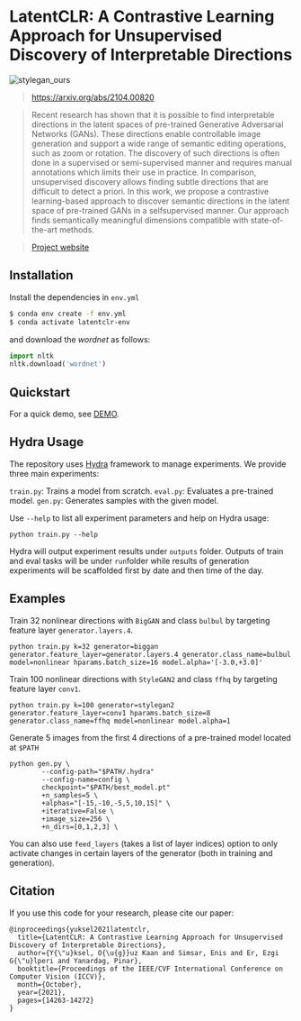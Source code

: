 #  LatentCLR: A Contrastive Learning Approach for Unsupervised Discovery of Interpretable Directions 

![stylegan_ours](https://user-images.githubusercontent.com/63148269/159662813-aebb649a-4da3-434e-8157-51cb14d40861.png)

> https://arxiv.org/abs/2104.00820

> Recent research has shown that it is possible to find interpretable directions in the latent spaces of pre-trained Generative  Adversarial Networks (GANs). These directions enable controllable image generation and support a wide range of semantic editing operations, such as zoom or rotation. The discovery of such directions is often done in a supervised or semi-supervised manner and requires manual annotations which limits their use in practice. In comparison, unsupervised discovery allows finding subtle directions that are difficult to detect a priori.
In this work, we propose a contrastive learning-based approach to discover semantic directions in the latent space of pre-trained GANs in a selfsupervised manner. Our approach finds semantically meaningful dimensions compatible with state-of-the-art methods.

> [Project website](https://catlab-team.github.io/latentclr/)


## Installation

Install the dependencies in ``env.yml``
``` bash
$ conda env create -f env.yml
$ conda activate latentclr-env
```

and download the *wordnet* as follows:
``` python
import nltk
nltk.download('wordnet')
```

## Quickstart

For a quick demo, see [DEMO](demo/).

## Hydra Usage

The repository uses [Hydra](https://hydra.cc) framework to manage experiments.
We provide three main experiments:

``train.py``: Trains a model from scratch.
``eval.py``: Evaluates a pre-trained model.
``gen.py``: Generates samples with the given model.

Use ``--help`` to list all experiment parameters and help on Hydra usage:

```
python train.py --help
```

Hydra will output experiment results under ``outputs`` folder.
Outputs of train and eval tasks will be under ``run``folder while results of generation experiments will be scaffolded first by date and then time of the day.

## Examples

Train 32 nonlinear directions with ``BigGAN`` and class ``bulbul`` by targeting feature layer ``generator.layers.4``.

```
python train.py k=32 generator=biggan generator.feature_layer=generator.layers.4 generator.class_name=bulbul model=nonlinear hparams.batch_size=16 model.alpha='[-3.0,+3.0]'
```

Train 100 nonlinear directions with ``StyleGAN2`` and class ``ffhq`` by targeting feature layer ``conv1``.

```
python train.py k=100 generator=stylegan2 generator.feature_layer=conv1 hparams.batch_size=8 generator.class_name=ffhq model=nonlinear model.alpha=1
```

Generate 5 images from the first 4 directions of a pre-trained model located at ``$PATH``

```
python gen.py \
        --config-path="$PATH/.hydra"
        --config-name=config \
        checkpoint="$PATH/best_model.pt"
        +n_samples=5 \
        +alphas="[-15,-10,-5,5,10,15]" \
        +iterative=False \
        +image_size=256 \
        +n_dirs=[0,1,2,3] \
```

You can also use ``feed_layers`` (takes a list of layer indices) option to only activate changes in certain layers of the generator (both in training and generation).


## Citation

If you use this code for your research, please cite our paper:
```
@inproceedings{yuksel2021latentclr,
  title={LatentCLR: A Contrastive Learning Approach for Unsupervised Discovery of Interpretable Directions},
  author={Y{\"u}ksel, O{\u{g}}uz Kaan and Simsar, Enis and Er, Ezgi G{\"u}lperi and Yanardag, Pinar},
  booktitle={Proceedings of the IEEE/CVF International Conference on Computer Vision (ICCV)},
  month={October},
  year={2021},
  pages={14263-14272}
}
```


